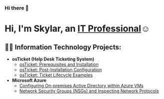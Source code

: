 ### Hi there 👋

<h1>Hi, I'm Skylar, an <a href="https://linkedin.com/in/SkylarFutpcm">IT Professional</a>☺</h1>

<h2>👨‍💻 Information Technology Projects:</h2>

- <b>osTicket (Help Desk Ticketing System)</b>
  - [osTicket: Prerequisites and Installation](https://github.com/SkyFutpcm/osticket-prereqs)
  - [osTicket: Post-Installation Configuration](https://github.com/SkyFutpcm/post-install-config)
  - [osTicket: Ticket Lifecycle Examples]([https://github.com/SkyFutpcm/ticket-lifecycle](https://github.com/Skyfutpcm/osticket-lifecycle))
- <b>Microsoft Azure</b>
  - [Configuring On-premises Active Directory within Azure VMs](https://github.com/SkyFutpcm/configure-ad)
  - [Network Security Groups (NSGs) and Inspecting Network Protocols](https://github.com/SkyFutpcm/azure-network-protocols)



<!--
**Skyfutpcm/Skyfutpcm** is a ✨ _special_ ✨ repository because its `README.md` (this file) appears on your GitHub profile.

Here are some ideas to get you started:

- 🔭 I’m currently working on ...
- 🌱 I’m currently learning ...
- 👯 I’m looking to collaborate on ...
- 🤔 I’m looking for help with ...
- 💬 Ask me about ...
- 📫 How to reach me: ...
- 😄 Pronouns: ...
- ⚡ Fun fact: ...
-->
